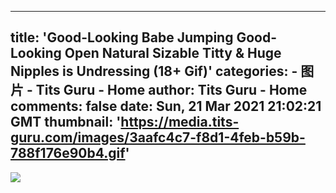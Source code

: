 
---
title: 'Good-Looking Babe Jumping Good-Looking Open Natural Sizable Titty & Huge Nipples is Undressing (18+ Gif)'
categories: 
    - 图片
    - Tits Guru - Home
author: Tits Guru - Home
comments: false
date: Sun, 21 Mar 2021 21:02:21 GMT
thumbnail: 'https://media.tits-guru.com/images/3aafc4c7-f8d1-4feb-b59b-788f176e90b4.gif'
---

<div>   
<img src="https://media.tits-guru.com/images/3aafc4c7-f8d1-4feb-b59b-788f176e90b4.gif" referrerpolicy="no-referrer">  
</div>
            
